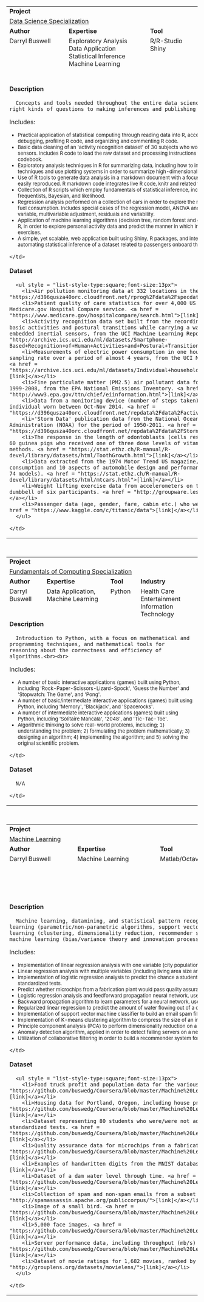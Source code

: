 <table style="width:100%">
  <tr></tr>
  <tr>
    <td colspan = "4"><b>Project</b></td>
  </tr>
  <tr>
    <td colspan = "4"><a href = "https://github.com/buswedg/Coursera/tree/master/Data%20Science%20Specialization/">Data Science Specialization</a></td>
  </tr>
  <tr>
    <td><b>Author</b></td>
    <td><b>Expertise</b></td>
    <td><b>Tool</b></td>
    <td><b>Industry</b></td>
  </tr>
  <tr>
    <td style="vertical-align:top">Darryl Buswell</td>
    <td style="vertical-align:top">Exploratory Analysis<br>Data Application<br>Statistical Inference<br>Machine Learning</td>
    <td style="vertical-align:top">R/R-Studio<br>Shiny</td>
    <td style="vertical-align:top">Energy<br>Environment<br>Generic<br>Healthcare<br>Information Technology<br>Transportation</td>
  </tr>
  <tr>
    <td colspan = "4"><b>Description</b></td>
  </tr>
  <tr>
    <td colspan = "4">

      Concepts and tools needed throughout the entire data science pipeline, from asking the right kinds of questions to making inferences and publishing results.<br><br>
Includes:<br>
      <ul style = "list-style-type:square;font-size:13px">
        <li>Practical application of statistical computing through reading data into R, accessing R packages, writing R functions, debugging, profiling R code, and organizing and commenting R code.</li>
        <li>Basic data cleaning of an 'activity recognition dataset' of 30 subjects who wore waist-mounted smartphone sensors. Includes R code to load the raw dataset and processing instructions formalized in a markdown based codebook.</li>
        <li>Exploratory analysis techniques in R for summarizing data, including how to implement multivariate statistical techniques and use plotting systems in order to summarize high-dimensional data.</li>
        <li>Use of R tools to generate data analysis in a markdown document with a focus on providing results which can be easily reproduced. R markdown code integrates live R code, knitr and related tools.</li>
        <li>Collection of R scripts which employ fundamentals of statistical inference, including broad theories such as frequentists, Bayesian, and likelihood.</li>
        <li>Regression analysis performed on a collection of cars in order to explore the relationship between car features and fuel consumption. Includes special cases of the regression model, ANOVA and ANCOVA with analysis of dummy variable, multivariable adjustment, residuals and variability.</li>
        <li>Application of machine learning algorithms (decision tree, random forest and generalized boosted regression) using R, in order to explore personal activity data and predict the manner in which individuals completed particular exercises.</li>
        <li>A simple, yet scalable, web application built using Shiny, R packages, and interactive graphics, with a focus on automating statistical inference of a dataset related to passengers onboard the Titanic.</li>
      </ul>

    </td>
  </tr>
  <tr>
    <td colspan = "4"><b>Dataset</b></td>
  </tr>
  <tr>
    <td colspan = "4">

      <ul style = "list-style-type:square;font-size:13px">
        <li>Air pollution monitoring data at 332 locations in the US. <a href = "https://d396qusza40orc.cloudfront.net/rprog%2Fdata%2Fspecdata.zip">[Link]</a></li>
        <li>Patient quality of care statistics for over 4,000 US hospitals from the Medicare.gov Hospital Compare service. <a href = "https://www.medicare.gov/hospitalcompare/search.html">[link]</a></li>
        <li>Activity recognition data set built from the recordings of 30 subjects performing basic activities and postural transitions while carrying a waist-mounted smartphone with embedded inertial sensors, from the UCI Machine Learning Repository. <a href = "http://archive.ics.uci.edu/ml/datasets/Smartphone-Based+Recognition+of+Human+Activities+and+Postural+Transitions">[link]</a></li>
        <li>Measurements of electric power consumption in one household with a one-minute sampling rate over a period of almost 4 years, from the UCI Machine Learning Repository. <a href = "https://archive.ics.uci.edu/ml/datasets/Individual+household+electric+power+consumption">[link]</a></li>
        <li>Fine particulate matter (PM2.5) air pollutant data for the US for the period of 1999-2008, from the EPA National Emissions Inventory. <a href = "http://www3.epa.gov/ttn/chief/eiinformation.html">[link]</a></li>
        <li>Data from a monitoring device (number of steps taken) worn by an anonymous individual worn between Oct-Nov 2014. <a href = "https://d396qusza40orc.cloudfront.net/repdata%2Fdata%2Factivity.zip">[link]</a></li>
        <li>'Storm Data' publication data from the National Oceanic and Atmospheric Administration (NOAA) for the period of 1950-2011. <a href = "https://d396qusza40orc.cloudfront.net/repdata%2Fdata%2FStormData.csv.bz2">[link]</a></li>
        <li>The response in the length of odontoblasts (cells responsible for tooth growth) in 60 guinea pigs who received one of three dose levels of vitamin C by one of two delivery methods. <a href = "https://stat.ethz.ch/R-manual/R-devel/library/datasets/html/ToothGrowth.html">[link]</a></li>
        <li>Data extracted from the 1974 Motor Trend US magazine, and comprises fuel consumption and 10 aspects of automobile design and performance for 32 automobiles (1973-74 models). <a href = "https://stat.ethz.ch/R-manual/R-devel/library/datasets/html/mtcars.html">[link]</a></li>
        <li>Weight lifting exercise data from accelerometers on the belt, forearm, arm, and dumbbell of six participants. <a href = "http://groupware.les.inf.puc-rio.br/har">[link]</a></li>
        <li>Passenger data (age, gender, fare, cabin etc.) who were onboard the Titanic. <a href = "https://www.kaggle.com/c/titanic/data">[link]</a></li>
      </ul>

    </td>
  </tr>
</table>

<br>

<table style="width:100%">
  <tr></tr>
  <tr>
    <td colspan = "4"><b>Project</b></td>
  </tr>
  <tr>
    <td colspan = "4"><a href = "https://github.com/buswedg/Coursera/tree/master/Fundamentals%20of%20Computing%20Specialization/">Fundamentals of Computing Specialization</a></td>
  </tr>
  <tr>
    <td><b>Author</b></td>
    <td><b>Expertise</b></td>
    <td><b>Tool</b></td>
    <td><b>Industry</b></td>
  </tr>
  <tr>
    <td style="vertical-align:top">Darryl Buswell</td>
    <td style="vertical-align:top">Data Application, Machine Learning</td>
    <td style="vertical-align:top">Python</td>
    <td style="vertical-align:top">Health Care<br>Entertainment<br>Information Technology</td>
  </tr>
  <tr>
    <td colspan = "4"><b>Description</b></td>
  </tr>
  <tr>
    <td colspan = "4">

      Introduction to Python, with a focus on mathematical and programming techniques, and mathematical tools for reasoning about the correctness and efficiency of algorithms.<br><br>
Includes:<br>
      <ul style = "list-style-type:square;font-size:13px">
        <li>A number of basic interactive applications (games) built using Python, including 'Rock-Paper-Scissors-Lizard-Spock', 'Guess the Number' and 'Stopwatch: The Game', and 'Pong'.</li>
        <li>A number of basic/intermediate interactive applications (games) built using Python, including 'Memory', 'Blackjack', and 'Spacerocks'.</li>
        <li>A number of intermediate interactive applications (games) built using Python, including 'Solitaire Mancala', '2048', and 'Tic-Tac-Toe'.</li>
        <li>Algorithmic thinking to solve real-world problems, including; 1) understanding the problem; 2) formulating the problem mathematically; 3) designing an algorithm; 4) implementing the algorithm; and 5) solving the original scientific problem.</li>
      </ul>

    </td>
  </tr>
  <tr>
    <td colspan = "4"><b>Dataset</b></td>
  </tr>
  <tr>
    <td colspan = "4">

      N/A

    </td>
  </tr>
</table>

<br>

<table style="width:100%">
  <tr></tr>
  <tr>
    <td colspan = "4"><b>Project</b></td>
  </tr>
  <tr>
    <td colspan = "4"><a href = "https://github.com/buswedg/Coursera/tree/master/Machine%20Learning/">Machine Learning</a></td>
  </tr>
  <tr>
    <td><b>Author</b></td>
    <td><b>Expertise</b></td>
    <td><b>Tool</b></td>
    <td><b>Industry</b></td>
  </tr>
  <tr>
    <td style="vertical-align:top">Darryl Buswell</td>
    <td style="vertical-align:top">Machine Learning</td>
    <td style="vertical-align:top">Matlab/Octave</td>
    <td style="vertical-align:top">Education<br>Environment<br>Food, Beverages and Tobacco<br>Housing<br>Information Technology<br>Manufacturing</td>
  </tr>
  <tr>
    <td colspan = "4"><b>Description</b></td>
  </tr>
  <tr>
    <td colspan = "4">

      Machine learning, datamining, and statistical pattern recognition utilizing GNU Octave. Including, 1) Supervised learning (parametric/non-parametric algorithms, support vector machines, kernels, neural networks); 2) Unsupervised learning (clustering, dimensionality reduction, recommender systems, deep learning); and 3) Best practices in machine learning (bias/variance theory and innovation process in machine learning and AI).<br><br>
Includes:<br>
      <ul style = "list-style-type:square;font-size:13px">
        <li>Implementation of linear regression analysis with one variable (city population) to predict profits for a food truck which is to operate in different cities.</li>
        <li>Linear regression analysis with multiple variables (including living area size and number of bedrooms) to predict the house prices in Portland, Oregon.</li>
        <li>Implementation of logistic regression analysis to predict the chance a student would be admitted into a University based on their results from two standardized tests.</li>
        <li>Predict whether microchips from a fabrication plant would pass quality assurance standards based on results from two tests.</li>
        <li>Logistic regression analysis and feedforward propagation neural network, used to recognize images of handwritten digits (from 0 to 9).</li>
        <li>Backward propagation algorithm to learn parameters for a neural network, used to recognize images of handwritten digits (from 0 to 9).</li>
        <li>Regularized linear regression to predict the amount of water flowing out of a dam using the change of water level in reservoir.</li>
        <li>Implementation of support vector machine classifier to build an email spam filter.</li>
        <li>Implementation of K-means clustering algorithm to compress the size of an image by reducing its number of colors.</li>
        <li>Principle component analysis (PCA) to perform dimensionality reduction on a dataset of 5,000 face images.</li>
        <li>Anomaly detection algorithm, applied in order to detect failing servers on a network.</li>
        <li>Utilization of collaborative filtering in order to build a recommender system for movies.</li>
      </ul>

    </td>
  </tr>
  <tr>
    <td colspan = "4"><b>Dataset</b></td>
  </tr>
  <tr>
    <td colspan = "4">

      <ul style = "list-style-type:square;font-size:13px">
        <li>Food truck profit and population data for the various cities those food trucks operate. <a href = "https://github.com/buswedg/Coursera/blob/master/Machine%20Learning/Programming%20Exercise%201/ex1/ex1data1.txt">[link]</a></li>
        <li>Housing data for Portland, Oregon, including house price, living area and number of bedrooms. <a href = "https://github.com/buswedg/Coursera/blob/master/Machine%20Learning/Programming%20Exercise%201/ex1/ex1data2.txt">[link]</a></li>
        <li>Dataset representing 80 students who were/were not admitted into college based on results of two standardized tests. <a href = "https://github.com/buswedg/Coursera/blob/master/Machine%20Learning/Programming%20Exercise%202/ex2/ex2data1.txt">[link]</a></li>
        <li>Quality assurance data for microchips from a fabrication plant. <a href = "https://github.com/buswedg/Coursera/blob/master/Machine%20Learning/Programming%20Exercise%202/ex2/ex2data2.txt">[link]</a></li>
        <li>Examples of handwritten digits from the MNIST database. <a href = "http://yann.lecun.com/exdb/mnist/">[link]</a></li>
        <li>Dataset of a dam water level through time. <a href = "https://github.com/buswedg/Coursera/blob/master/Machine%20Learning/Programming%20Exercise%205/ex5/ex5data1.mat">[link]</a></li>
        <li>Collection of spam and non-spam emails from a subset of the SpamAssassin Public Corpus. <a href = "http://spamassassin.apache.org/publiccorpus/">[link]</a></li>
        <li>Image of a small bird. <a href = "https://github.com/buswedg/Coursera/blob/master/Machine%20Learning/Programming%20Exercise%207/ex7/bird_small.png">[link]</a></li>
        <li>5,000 face images. <a href = "https://github.com/buswedg/Coursera/blob/master/Machine%20Learning/Programming%20Exercise%207/ex7/ex7faces.mat">[link]</a></li>
        <li>Server performance data, including throughput (mb/s) and latency (ms) for 307 servers. <a href = "https://github.com/buswedg/Coursera/blob/master/Machine%20Learning/Programming%20Exercise%208/ex8/ex8data1.mat">[link]</a></li>
        <li>Dataset of movie ratings for 1,682 movies, ranked by 943 users on a scale from 1 to 5. <a href = "http://grouplens.org/datasets/movielens/">[link]</a></li>
      </ul>

    </td>
  </tr>
</table>
